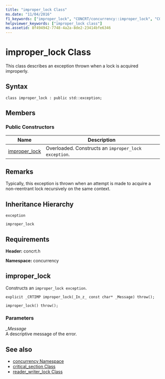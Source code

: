 ```yaml
---
title: "improper_lock Class"
ms.date: "11/04/2016"
f1_keywords: ["improper_lock", "CONCRT/concurrency::improper_lock", "CONCRT/concurrency::improper_lock::improper_lock"]
helpviewer_keywords: ["improper_lock class"]
ms.assetid: 8f494942-7748-4a2a-8de2-23414bfe6346
---
```

# improper_lock Class

This class describes an exception thrown when a lock is acquired improperly.

## Syntax

```
class improper_lock : public std::exception;
```

## Members

### Public Constructors

|Name|Description|
|----------|-----------------|
|[improper_lock](#ctor)|Overloaded. Constructs an `improper_lock exception`.|

## Remarks

Typically, this exception is thrown when an attempt is made to acquire a non-reentrant lock recursively on the same context.

## Inheritance Hierarchy

`exception`

`improper_lock`

## Requirements

**Header:** concrt.h

**Namespace:** concurrency

##  <a name="ctor"></a> improper_lock

Constructs an `improper_lock exception`.

```
explicit _CRTIMP improper_lock(_In_z_ const char* _Message) throw();

improper_lock() throw();
```

### Parameters

*_Message*<br/>
A descriptive message of the error.

## See also

- [concurrency Namespace](concurrency-namespace.md)
- [critical_section Class](critical-section-class.md)
- [reader_writer_lock Class](reader-writer-lock-class.md)
